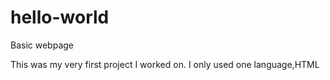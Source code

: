 # hello-world
Basic webpage


This was my very first project I worked on.
I only used one language,HTML
